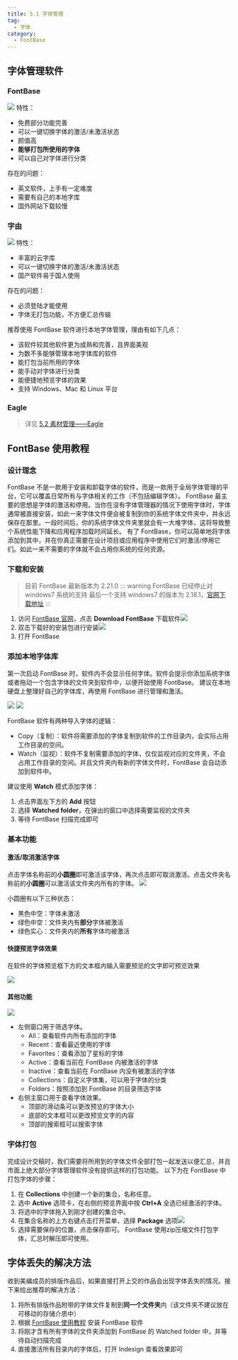 ```yaml
---
title: 5.1 字体管理
tag:
  - 字体
category:
  - FontBase
---
```


## 字体管理软件

### FontBase
![](../assets/image/Pastedimage20230422020529.jpg)
特性：
- 免费部分功能完善
- 可以一键切换字体的激活/未激活状态
- 颜值高
- **能够打包所使用的字体**
- 可以自己对字体进行分类

存在的问题：
- 英文软件，上手有一定难度
- 需要有自己的本地字库
- 国外网站下载较慢

### 字由
![](../assets/image/Pastedimage20230422020549.jpg)
特性：
- 丰富的云字库
- 可以一键切换字体的激活/未激活状态
- 国产软件易于国人使用

存在的问题：
- 必须登陆才能使用
- 字体无打包功能，不方便汇总传输

推荐使用 FontBase 软件进行本地字体管理，理由有如下几点：
- 该软件较其他软件更为成熟和完善，且界面美观
- 为数不多能够管理本地字体库的软件
- 能打包当前所用的字体
- 能手动对字体进行分类
- 能便捷地预览字体的效果
- 支持 Windows、Mac 和 Linux 平台

### Eagle
> 详见 [5.2 素材管理——Eagle](5.2.md#Eagle)

## FontBase 使用教程
### 设计理念
FontBase 不是一款用于安装和卸载字体的软件，而是一款用于全局字体管理的平台，它可以覆盖日常所有与字体相关的工作（不包括编辑字体）。
FontBase 最主要的思想是字体的激活和停用。当你在没有字体管理器的情况下使用字体时，字体通常被直接安装，如此一来字体文件便会被复制到你的系统字体文件夹中，并永远保存在那里。一段时间后，你的系统字体文件夹里就会有一大堆字体，这将导致整个系统性能下降和应用程序加载时间延长。
有了 FontBase，你可以简单地将字体添加到其中，并在你真正需要在设计项目或应用程序中使用它们时激活/停用它们。如此一来不需要的字体就不会占用你系统的任何资源。

### 下载和安装
> 目前 FontBase 最新版本为 2.21.0
::: warning FontBase 已经停止对 windows7 系统的支持
最后一个支持 windows7 的版本为 2.18.1，[官网下载地址](https://releases.fontba.se/win/FontBase-2.18.1.exe)
:::
1. 访问 [FontBase 官网](https://fontba.se/)，点击 **Download FontBase** 下载软件![](../assets/image/Pastedimage20230422021442.jpg)
2. 双击下载好的安装包进行安装![](../assets/image/Pastedimage20230422131627.jpg)
3. 打开 FontBase

### 添加本地字体库
第一次启动 FontBase 时，软件内不会显示任何字体。软件会提示你添加系统字体或者拖动一个包含字体的文件夹到软件中，以便开始使用 FontBase。
建议在本地硬盘上整理好自己的字体库，再使用 FontBase 进行管理和激活。

![](../assets/image/Pastedimage20230429223054.jpg)
![](../assets/image/Pastedimage20230429223107.jpg)

FontBase 软件有两种导入字体的逻辑：
- Copy（复制）：软件将需要添加的字体复制到软件的工作目录内，会实际占用工作目录的空间。
- Watch（监视）：软件不复制需要添加的字体，仅仅监视对应的文件夹，不会占用工作目录的空间。并且文件夹内有新的字体文件时，FontBase 会自动添加到软件中。

建议使用 **Watch** 模式添加字体：
1. 点击界面左下方的 **Add** 按钮
2. 选择 **Watched folder**，在弹出的窗口中选择需要监视的文件夹
3. 等待 FontBase 扫描完成即可

### 基本功能
#### 激活/取消激活字体
点击字体名称前的**小圆圈**即可激活该字体，再次点击即可取消激活。点击文件夹名称前的**小圆圈**可以激活该文件夹内所有的字体。
![](../assets/image/5.1-1700360031353.jpeg)

小圆圈有以下三种状态：
- 黑色中空：字体未激活
- 绿色中空：文件夹内有**部分**字体被激活
- 绿色实心：文件夹内的**所有**字体均被激活

#### 快捷预览字体效果
在软件的字体预览框下方的文本框内输入需要预览的文字即可预览效果

![](../assets/image/5.1-1705153611501.jpeg)

#### 其他功能
![](../assets/image/Pastedimage20230422132112.jpg)

- 左侧窗口用于筛选字体。
    - All：查看软件内所有添加的字体
    - Recent：查看最近使用的字体
    - Favorites：查看添加了星标的字体
    - Active：查看当前在 FontBase 内被激活的字体
    - Inactive：查看当前在 FontBase 内没有被激活的字体
    - Collections：自定义字体集，可以用于字体的分类
    - Folders：按照添加到 FontBase 的目录筛选字体
- 右侧主窗口用于查看字体效果。
    - 顶部的滑动条可以更改预览的字体大小
    - 底部的文本框可以更改预览文字的内容
    - 顶部的搜索框可以搜索字体

### 字体打包
完成设计交稿时，我们需要将所用到的字体文件全部打包一起发送以便汇总，并且市面上绝大部分字体管理软件没有提供这样的打包功能。
以下为在 FontBase 中打包字体的步骤：
1. 在 **Collections** 中创建一个新的集合，名称任意。
2. 选中 **Active** 选项卡，在右侧的预览界面中按 **Ctrl+A** 全选已经激活的字体。
3. 将选中的字体拖入到刚才创建的集合中。
4. 在集合名称的上方右键点击打开菜单，选择 **Package** 选项![](../assets/image/Pastedimage20230429225118.jpg)
5. 选择需要保存的位置，点击保存即可。
FontBase 使用zip压缩文件打包字体，汇总时解压即可使用。


## 字体丢失的解决方法

收到美编成员的排版作品后，如果直接打开上交的作品会出现字体丢失的情况。接下来给出推荐的解决方法：

1. 将所有排版作品附带的字体文件复制到**同一个文件夹**内（该文件夹不建议放在可移动的存储介质中）
2. 根据 [FontBase 使用教程](#fontbase-使用教程) 安装 FontBase 软件
3. 将刚才含有所有字体的文件夹添加到 FontBase 的 Watched folder 中，并等待自动扫描完成
4. 直接激活所有目录内的字体后，打开 Indesign 查看效果即可